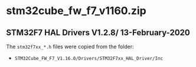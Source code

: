 # stm32cube_fw_f7_v1160.zip

## STM32F7 HAL Drivers V1.2.8/ 13-February-2020

The `stm32f7xx_*.h` files were copied from the folder:

- `STM32Cube_FW_F7_V1.16.0/Drivers/STM32F7xx_HAL_Driver/Inc`
